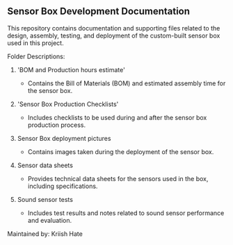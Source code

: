 Sensor Box Development Documentation
------------------------------------

This repository contains documentation and supporting files related to the design,
assembly, testing, and deployment of the custom-built sensor box used in this project.

Folder Descriptions:

1. 'BOM and Production hours estimate'
   - Contains the Bill of Materials (BOM) and estimated assembly time for the sensor box.

2. 'Sensor Box Production Checklists'
   - Includes checklists to be used during and after the sensor box production process.

3. Sensor Box deployment pictures
   - Contains images taken during the deployment of the sensor box.

4. Sensor data sheets
   - Provides technical data sheets for the sensors used in the box, including specifications.

5. Sound sensor tests
   - Includes test results and notes related to sound sensor performance and evaluation.

Maintained by: Kriish Hate
